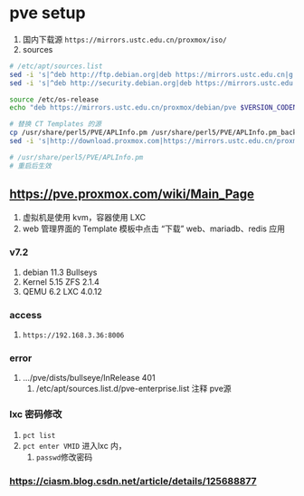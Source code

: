 # pve setup
1. 国内下载源 `https://mirrors.ustc.edu.cn/proxmox/iso/`
2. sources

```sh 
# /etc/apt/sources.list
sed -i 's|^deb http://ftp.debian.org|deb https://mirrors.ustc.edu.cn|g' /etc/apt/sources.list
sed -i 's|^deb http://security.debian.org|deb https://mirrors.ustc.edu.cn/debian-security|g' /etc/apt/sources.list

source /etc/os-release
echo "deb https://mirrors.ustc.edu.cn/proxmox/debian/pve $VERSION_CODENAME pve-no-subscription" > /etc/apt/sources.list.d/pve-no-subscription.list

# 替换 CT Templates 的源
cp /usr/share/perl5/PVE/APLInfo.pm /usr/share/perl5/PVE/APLInfo.pm_back
sed -i 's|http://download.proxmox.com|https://mirrors.ustc.edu.cn/proxmox|g' /usr/share/perl5/PVE/APLInfo.pm

# /usr/share/perl5/PVE/APLInfo.pm
# 重启后生效
```
## https://pve.proxmox.com/wiki/Main_Page
1. 虚拟机是使用 kvm，容器使用 LXC
2.  web 管理界面的 Template 模板中点击 “下载” web、mariadb、redis 应用


### v7.2
1. debian 11.3 Bullseys
2. Kernel 5.15 ZFS 2.1.4
3. QEMU 6.2 LXC 4.0.12

### access
1. `https://192.168.3.36:8006`

### error
1. .../pve/dists/bullseye/InRelease 401 
   1. /etc/apt/sources.list.d/pve-enterprise.list 注释 pve源


### lxc 密码修改
1. `pct list`
2. `pct enter VMID` 进入lxc 内， 
   1. `passwd`修改密码

### https://ciasm.blog.csdn.net/article/details/125688877